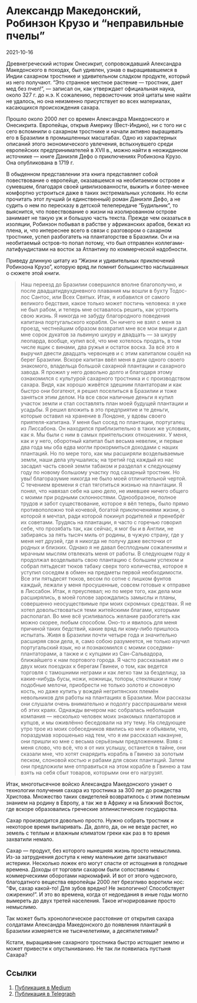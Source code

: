 # Александр Македонский, Робинзон Крузо и “неправильные пчелы”


<p class="text-end time-holder"><time>2021-10-16</time></p>





Древнегреческий историк Онесикрит, сопровождавший Александра
Македонского в походах, был удивлен, узнав о выращивавшемся в Индии
сахарном тростнике и удивительном сладком продукте, который из него
получают. “Это странное местное растение — тростник, дает мед без
пчел!”, — записал он, как утверждает официальная наука, около 327 г. до
н.э. К сожалению, первоисточник этой цитаты мне найти не удалось, но
она неизменно присутствует во всех материалах, касающихся происхождения
сахара.

Прошло около 2000 лет со времен Александра Македонского и Онесикрита.
Европейцы, открыв Америку (Вест-Индию), ни с того ни с сего вспомнили о
сахарном тростнике и начали активно выращивать его в Бразилии в
промышленных масштабах. Одно из характерных описаний этого
экономического увлечения, вспыхнувшего среди европейских
предпринимателей в XVII в., можно найти в неожиданном источнике — книге
Даниэля Дефо о приключениях Робинзона Крузо. Она опубликована в 1719 г.

В обыденном представлении эта книга представляет собой повествование о
европейце, оказавшемся на необитаемом острове и сумевшем, благодаря
своей цивилизованности, выжить и более-менее комфортно устроиться даже
в таких экстремальных условиях. Но если прочитать этот лучший (и
единственный) роман Даниэля Дефо, а не судить о нем по пересказу в
детской телепередаче “Будильник”, то выяснится, что повествование о
жизни на изолированном острове занимает не такую уж и большую часть
текста. Прежде чем оказаться в изоляции, Робинзон побывал в рабстве у
африканских арабов, бежал из плена, и, что интереснее всего в связи с
разговором о сахарном тростнике, успел разбогатеть на плантаторстве в
Бразилии. Он и на необитаемый остров-то попал потому, что был отправлен
коллегами-латифундистами на восток за Атлантику по коммерческой
надобности.

Приведу длинную цитату из “Жизни и удивительных приключений Робинзона
Крузо”, которую вряд ли помнит большинство наслышанных о сюжете этой
книги.

> Наш переезд до Бразилии совершился вполне благополучно, и после
> двадцатидвухдневного плавания мы вошли в бухту Тодос-лос Сантос, или
> Всех Святых. Итак, я избавился от самого великого бедствия, какое
> только может постичь человека: я уже не был рабом, и теперь мне
> оставалось решить, как устроить свою жизнь.
> Я никогда не забуду благородного поведения капитана португальского
> корабля. Он ничего не взял с меня за проезд, честнейшим образом
> возвратил мне все мои вещи и дал мне сорок дукатов за львиную шкуру
> и двадцать — за шкуру леопарда, вообще, купил всё, что мне хотелось
> продать, в том числе ящик с винами, два ружья и остаток воска. За
> всё это я выручил двести двадцать червонцев и с этим капиталом сошёл
> на берег Бразилии.
> Вскоре капитан ввёл меня в дом одного своего знакомого, владельца
> большой сахарной плантации и сахарного завода. Я прожил у него
> довольно долго и благодаря этому ознакомился с культурой сахарного
> тростника и с производством сахара. Видя, как хорошо живётся здешним
> плантаторам и как быстро они богатеют, я решил поселиться в Бразилии
> и тоже заняться этим делом. На все свои наличные деньги я купил
> участок земли и стал составлять план моей будущей плантации и
> усадьбы. Я решил вложить в это предприятие и те деньги, которые
> оставил на хранение в Лондоне, у вдовы своего приятеля-капитана.
> У меня был сосед по плантации, португалец из Лиссабона. Он находился
> приблизительно в таких же условиях, как я. Мы были с ним в самых
> приятельских отношениях. У меня, как и у него, оборотный капитал был
> весьма невелик, и первые два года мы оба едва могли прокормиться
> доходами с наших плантаций. Но по мере того, как мы расширяли
> возделываемые земли, наши дела улучшались; на третий год каждый из
> нас засадил часть своей земли табаком и разделал к следующему году
> по новому большому участку под сахарный тростник.
> Но увы! благоразумие никогда не было моей отличительной чертой. С
> течением времени я стал тяготиться жизнью на плантации. Я понял, что
> навязал себе на шею дело, не имевшее ничего общего с моими при
> родными склонностями. Однообразное, полное трудов и забот
> существование, которое я вёл теперь, было прямо противоположно той
> кочевой, богатой приключениями жизни, о которой я мечтал, ради
> которой покинул родителей и пренебрёг их советами. Трудясь на
> плантации, я часто с горечью говорил себе, что прозябать так, как
> сейчас, я мог бы и в Англии, не забираясь за пять тысяч миль от
> родины, в чужую страну, где у меня нет друзей, где я никогда не
> получу даже весточки от родных и близких.
> Однако я не давал бесплодным сожалениям и мрачным мыслям отвлекать
> меня от работы. В следующем году я продолжал возделывать свою
> плантацию с большим успехом и собрал пятьдесят тюков табаку сверх
> того количества, которое я уступил соседям в обмен на предметы
> первой необходимости. Все эти пятьдесят тюков, весом по сотне с
> лишком фунтов каждый, лежали у меня просушенные, совсем готовые к
> отправке в Лиссабон. Итак, я преуспевал; но по мере того, как дела
> мои расширялись, в моей голове зарождались замыслы и планы,
> совершенно неосуществимые при моих скромных средствах. Я не хотел
> довольствоваться теми житейскими благами, которыми располагал. Во
> мне всё усиливалось желание разбогатеть как можно скорее, любым
> способом. Оно-то и явилось для меня причиной таких бедствий, какие
> вряд ли кому-либо пришлось испытать.
> Живя в Бразилии почти четыре года и значительно расширяя свои дела,
> я, само собою разумеется, не только изучил португальский язык, но и
> познакомился с моими соседями-плантаторами, а также и с купцами из
> Сан-Сальвадора, ближайшего к нам портового города. Я часто
> рассказывал им о двух моих поездках к берегам Гвинеи, о том, как
> ведется торговля с тамошними неграми и как легко там за безделицу,
> за какие-нибудь бусы, ножи, ножницы, топоры, стекляшки и тому
> подобные мелочи, приобрести не только золото и слоновую кость, но
> даже купить у вождей негритянских племён невольников для работы на
> плантациях в Бразилии.
> Мои рассказы они слушали очень внимательно и подолгу расспрашивали
> меня об этих краях. Однажды вечером нас собралась небольшая компания
> — несколько человек моих знакомых плантаторов и купцов, и мы
> оживлённо беседовали на эту тему. На следующее утро трое из моих
> собеседников явились ко мне и объявили, что, пораздумав хорошенько
> над тем, что я им рассказал накануне, они пришли ко мне с весьма
> серьёзным предложением. Взяв с меня слово, что всё, что я от них
> услышу, останется в тайне, они сказали мне, что хотят снарядить
> корабль в Гвинею за золотым песком, слоновой костью и рабами для
> своих плантаций. Затем они предложили мне отправиться на этом
> корабле в Гвинею а там взять на себя сбыт товаров, которыми они его
> нагрузят.

Итак, многотысячное войско Александра Македонского узнает о технологии
получения сахара из тростника за 300 лет до рождества Христова.
Множество таких свидетелей возвратилось с этим полезным знанием на
родину в Европу, а так же в Африку и на Ближний Восток, где вскоре
образовались греческие эллинистические государства.

Сахар производится довольно просто. Нужно собрать тростник и некоторое
время выпаривать. Да, долго, да, он не везде растет, но земель с теплым
и влажным климатом греки как раз в то время захватили немало.

Сахар — продукт, без которого нынешняя жизнь просто немыслима. Из-за
затруднения доступа к нему маленькие дети закатывают истерики.
Несколько ложек его могут спасти от истощения в голодные времена.
Доходы от торговли сахаром были сопоставимы с коммерческими оборотами
наркомафий. И вот от этого чудесного, благодатного вещества европейцы
2000 лет брезгливо воротили нос: “Фи, сахар какой-то! Для зубов вредно!
Не экологично! Способствует ожирению!”. И это во времена, когда от
недоедания в иные годы могло вымереть до двух третей населения. Такое
игнорирование просто немыслимо.

Так может быть хронологическое расстояние от открытия сахара солдатами
Александра Македонского до появления плантаций в Бразилии измеряется не
тысячелетиями, а десятилетиями?

Кстати, выращивание сахарного тростника быстро истощает землю и может
привести к опустыниванию. Не так ли появилась пустыня Сахара?




## Ссылки

1. [Публикация в Medium](https://yababay.medium.com/александр-македонский-робинзон-крузо-и-неправильные-пчелы-a1492ef2064c)
1. [Публикация в Telegraph](https://telegra.ph/Aleksandr-Makedonskij-Robinzon-Kruzo-i-nepravilnye-pchely-10-16)

